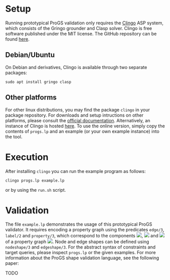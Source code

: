 # Setup

Running prototypical ProGS validation only requires the [Clingo](https://potassco.org/clingo/) ASP system, which consists of the Gringo grounder and Clasp solver.
Clingo is free software published under the MIT license. The GitHub repository can be found [here](https://github.com/potassco/clingo).

## Debian/Ubuntu

On Debian and derivatives, Clingo is available through two separate packages:

```sudo apt install gringo clasp```

## Other platforms

For other linux distributions, you may find the package ```clingo``` in your package repository.
For downloads and setup intructions on other platforms, please consult the [official documentation](https://potassco.org/doc/start/).
Alternatively, an instance of Clingo is hosted [here](https://potassco.org/clingo/run/). To use the online version, simply
copy the contents of ```progs.lp``` and an example (or your own example instance) into the tool.

# Execution

After installing ```clingo``` you can run the example program as follows:

```clingo progs.lp example.lp```

or by using the ```run.sh``` script.

# Validation

The file ```example.lp``` demonstrates the usage of this prototypical ProGS validator.
It requires encoding a property graph using the predicates ```edge/3```, ```label/2``` and ```property/3```, which correspond to the components <img src="https://render.githubusercontent.com/render/math?math=\rho">, <img src="https://render.githubusercontent.com/render/math?math=\lambda"> and <img src="https://render.githubusercontent.com/render/math?math=\sigma"> of a property graph <img src="https://render.githubusercontent.com/render/math?math=G = (N,E,\rho,\lambda,\sigma)">.
Node and edge shapes can be defined using ```nodeshape/3``` and ```edgeshape/3```. 
For the abstract syntax of constraints and target queries, please inspect ```progs.lp``` or the given examples.
For more information about the ProGS shape validation language, see the following paper:

TODO

